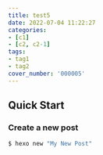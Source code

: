 ```yaml
---
title: test5
date: 2022-07-04 11:22:27
categories:
- [c1]
- [c2, c2-1]
tags:
- tag1
- tag2
cover_number: '000005'
---
```

## Quick Start

### Create a new post

``` bash
$ hexo new "My New Post"
```
